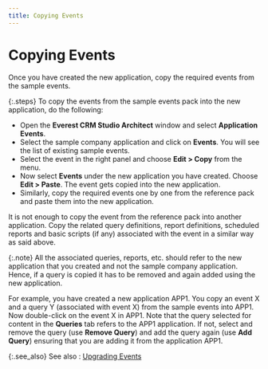 ```yaml
---
title: Copying Events
---
```


# Copying Events


Once you have created the new application, copy the required events  from the sample events.


{:.steps}
To copy the events from the sample events  pack into the new application, do the following:

- Open the **Everest CRM 
 Studio Architect** window and select **Application 
 Events**.
- Select the  sample company application and click on **Events**.  You will see the list of existing sample events.
- Select the  event in the right panel and choose **Edit 
 &gt; Copy** from the menu.
- Now select  **Events** under the new application  you have created. Choose **Edit &gt; Paste**.  The event gets copied into the new application.
- Similarly,  copy the required events one by one from the reference pack and paste  them into the new application.



It is not enough to copy the event from the reference pack into another  application. Copy the related query definitions, report definitions, scheduled  reports and basic scripts (if any) associated with the event in a similar  way as said above.


{:.note}
All the associated queries, reports, etc.  should refer to the new application that you created and not the sample  company application. Hence, if a query is copied it has to be removed  and again added using the new application.


For example, you have created a new application APP1. You copy an event  X and a query Y  (associated with event X) from the sample events into APP1. Now double-click  on the event X in APP1. Note that the query selected for content in the  **Queries** tab refers to the APP1  application. If not, select and remove the query (use **Remove 
 Query**) and add the query again (use **Add 
 Query**) ensuring that you are adding it from the application APP1.


{:.see_also}
See also
: [Upgrading Events]({{site.crm_baseurl}}/misc/upgrading_events.html)
